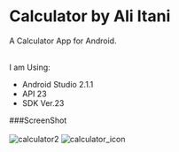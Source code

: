 # Calculator by Ali Itani
<p>A Calculator App for Android.<br><br>

I am Using:

<ul>
  <li>Android Studio 2.1.1</li>
  <li>API 23</li>
  <li>SDK Ver.23</li>
</ul></p>

###ScreenShot<br><br>
![calculator2](https://cloud.githubusercontent.com/assets/19563826/17828917/270595ec-666c-11e6-99c5-1969b2436b0f.PNG)
![calculator_icon](https://cloud.githubusercontent.com/assets/19563826/17828918/28b14d78-666c-11e6-80bf-c26d02a0c2a0.PNG)

